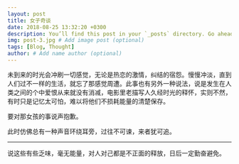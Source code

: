 ```yaml
---
layout: post
title: 女子奇谈
date: 2018-08-25 13:32:20 +0300
description: You’ll find this post in your `_posts` directory. Go ahead and edit it and re-build the site to see your changes. # Add post description (optional)
img: post-3.jpg # Add image post (optional)
tags: [Blog, Thought]
author: # Add name author (optional)
---
```


未到来的时光会冲刷一切感觉，无论是热恋的激情，纠结的宿怨。慢慢冲淡，直到人们过不一样的生活，就忘了那感觉周遭。此事也有另外一种说法，说是发生在人类之间的个中爱恨从来就没有消减，电影里老描写人久经时光的释怀，实则不然，有时只是记忆太可怕，难以将他们不损耗能量的清楚保存。

要对那女孩的事说声抱歉。

此时仿佛总有一种声音环绕耳旁，过往不可谏，来者犹可追。

------

说这些有些乏味，毫无能量，对人对己都是不正面的释放，日后一定勤奋避免。



